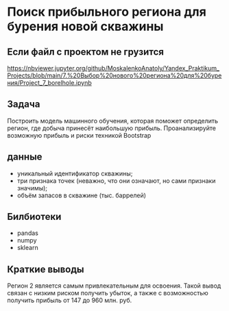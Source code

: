 # Поиск прибыльного региона для бурения новой скважины

## Если файл с проектом не грузится
https://nbviewer.jupyter.org/github/MoskalenkoAnatoly/Yandex_Praktikum_Projects/blob/main/7.%20Выбор%20нового%20региона%20для%20бурения/Project_7_borelhole.ipynb

## Задача

Построить модель машинного обучения, которая поможет определить регион, где добыча принесёт наибольшую прибыль. Проанализируйте возможную прибыль и риски техникой Bootstrap

## данные

- уникальный идентификатор скважины;
- три признака точек (неважно, что они означают, но сами признаки значимы);
- объём запасов в скважине (тыс. баррелей)

## Билбиотеки

- pandas
- numpy
- sklearn

 ## Краткие выводы
 
 Регион 2 является самым привлекательным для освоения. Такой вывод связан с низким риском получить убыток, а также с возможностью получить прибыль от 147 до 960 млн. руб.
